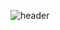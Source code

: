 ![header](https://capsule-render.vercel.app/api?type=waving&color=gradient&height=250&section=header&text=Oh-Junhee&fontSize=90)
